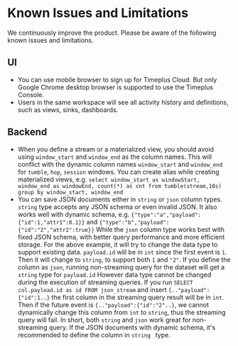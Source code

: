 # Known Issues and Limitations

We continuously improve the product. Please be aware of the following known issues and limitations.

## UI

* You can use mobile browser to sign up for Timeplus Cloud. But only Google Chrome desktop browser is supported to use the Timeplus Console. 
* Users in the same workspace will see all activity history and definitions, such as views, sinks, dashboards.

## Backend

* When you define a stream or a materialized view, you should avoid using `window_start` and `window_end` as the column names. This will conflict with the dynamic column names `window_start` and `window_end` for `tumble`, `hop`, `session` windows. You can create alias while creating materialized views, e.g. `select window_start as windowStart, window_end as windowEnd, count(*) as cnt from tumble(stream,10s) group by window_start, window_end`
* You can save JSON documents either in `string` or `json` column types. `string` type accepts any JSON schema or even invalid JSON. It also works well with dynamic schema, e.g. `{"type":"a","payload":{"id":1,"attr1":0.1}}` and  `{"type":"b","payload":{"id":"2","attr2":true}}` While the `json` column type works best with fixed JSON schema, with better query performance and more efficient storage. For the above example, it will try to change the data type to support existing data. `payload.id` will be in `int` since the first event is `1`. Then it will change to `string`, to support both `1` and `"2"`. If you define the column as `json`, running non-streaming query for the dataset will get a `string` type for `payload.id` However data type cannot be changed during the execution of streaming queries. If you run `SELECT col.payload.id as id FROM json_stream` and insert `{.."payload":{"id":1..}` the first column in the streaming query result will be in `int`. Then if the future event is `{.."payload":{"id":"2"..}`, we cannot dynamically change this column from `int` to `string`, thus the streaming query will fail. In short, both `string` and `json` work great for non-streaming query. If the JSON documents with dynamic schema, it's recommended to define the column in `string ` type.